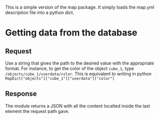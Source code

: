 This is a simple version of the map package.
It simply loads the map.yml description file into a python dict.


# Getting data from the database

## Request

Use a string that gives the path to the desired value with the appropriate format. For instance, to get the color of the object `cube_1`, type `/objects/cube_1/userdata/color`.
This is equivalent to writing in python `MapDict["objects"]["cube_1"]["userdata"]["color"]`

## Response

The module returns a JSON with all the content localted inside the last element the request path gave.